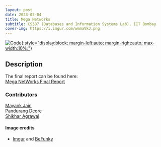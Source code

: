 ```yaml
---
layout: post
date: 2023-05-04
title: Mega Networks
subtitle: CS387 (Databases and Information Systems Lab), IIT Bombay
cover-img: https://i.imgur.com/wmmaVkJ.png
---
```


[![Code](https://i.imgur.com/AtIPmkl.png){:style="display:block; margin-left:auto; margin-right:auto; max-width:10%;"}](https://github.com/sarthakmittal92/)

## Description
The final report can be found here:  
[Mega NetWorks Final Report](https://github.com/sarthakmittal92/cs387-project-NetWorks/blob/main/cs387-s2023-project-report.pdf)

### Contributors
[Mayank Jain](https://github.com/Mayank27Jain)  
[Pandurang Deore](https://github.com/Pandurang29)  
[Shikhar Agrawal](https://github.com/shikharagrawalmy999)

#### Image credits
- [Imgur](https://imgur.com/) and [BeFunky](https://www.befunky.com/dashboard/)